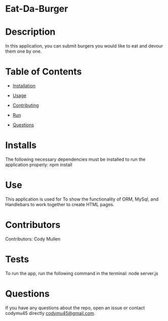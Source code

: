 # Eat-Da-Burger
  
  # Description
  
  In this application, you can submit burgers you would like to eat and devour them one by one.
  
  # Table of Contents 
  
  * [Installation](#Installs)
  
  * [Usage](#Use)
  
  * [Contributing](#Contributors)
  
  * [Run](#Run)
  
  * [Questions](#questions)
  
  # Installs
  
  The following necessary dependencies must be installed to run the application properly: npm install
  
  # Use
  
  ​This application is used for To show the functionality of ORM, MySql, and Handlebars to work together to create HTML pages.
  
  # Contributors
  
  ​Contributors: Cody Mullen
  
  # Tests
  
  To run the app, run the following command in the terminal: node server.js
  
  # Questions
  
  If you have any questions about the repo, open an issue or contact codymu45 directly codymu45@gmail.com.
  